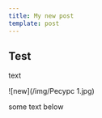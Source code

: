 ```yaml
---
title: My new post
template: post
---
```

## Test

text

![new](/img/Ресурс 1.jpg)

some text below
